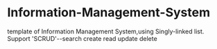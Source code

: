 # Information-Management-System
template of Information Management System,using Singly-linked list. Support 'SCRUD'--search create read update delete
